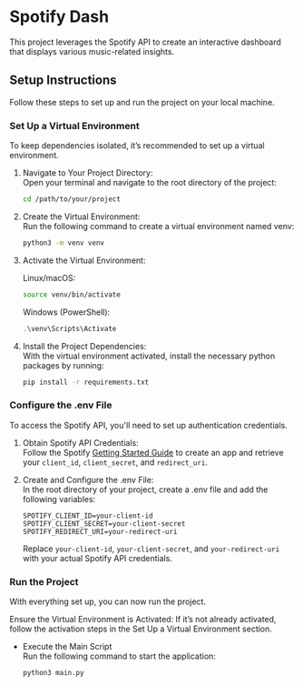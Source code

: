 # Spotify Dash

This project leverages the Spotify API to create an interactive dashboard that displays various music-related insights.

## Setup Instructions
Follow these steps to set up and run the project on your local machine.

### **Set Up a Virtual Environment**
To keep dependencies isolated, it’s recommended to set up a virtual environment.

1. Navigate to Your Project Directory:<br>
Open your terminal and navigate to the root directory of the project:

    ```bash
    cd /path/to/your/project
    ```

2. Create the Virtual Environment:<br>
Run the following command to create a virtual environment named venv:

    ```bash
    python3 -m venv venv
    ```
3. Activate the Virtual Environment:

    Linux/macOS:
    ```bash
    source venv/bin/activate
    ```

    Windows (PowerShell):
    ```powershell
    .\venv\Scripts\Activate
    ```

4. Install the Project Dependencies:<br>
With the virtual environment activated, install the necessary python packages by running:

    ```bash
    pip install -r requirements.txt
    ```


### Configure the .env File
To access the Spotify API, you'll need to set up authentication credentials.

1. Obtain Spotify API Credentials:<br>
Follow the Spotify [Getting Started Guide](https://developer.spotify.com/documentation/web-api/tutorials/getting-started#create-an-app) to create an app and retrieve your `client_id`, `client_secret`, and `redirect_uri`.

2. Create and Configure the .env File: <br>
In the root directory of your project, create a .env file and add the following variables:

    ```plaintext
    SPOTIFY_CLIENT_ID=your-client-id
    SPOTIFY_CLIENT_SECRET=your-client-secret
    SPOTIFY_REDIRECT_URI=your-redirect-uri
    ```

    Replace `your-client-id`, `your-client-secret`, and `your-redirect-uri` with your actual Spotify API credentials.

### Run the Project
With everything set up, you can now run the project.

Ensure the Virtual Environment is Activated:
If it’s not already activated, follow the activation steps in the Set Up a Virtual Environment section.

- Execute the Main Script<br>
Run the following command to start the application:

    ```bash
    python3 main.py
    ```
